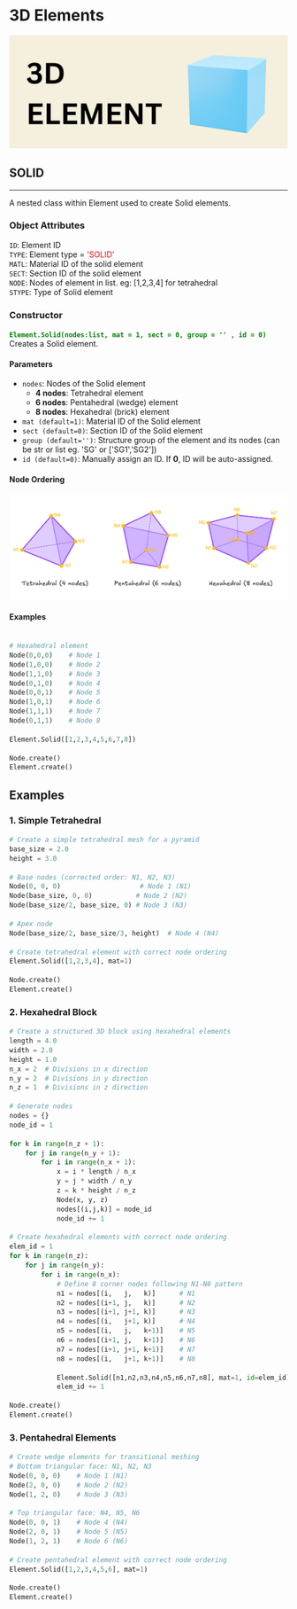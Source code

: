 # 3D Elements

![MIDAS PYTHON](3D_banner.png)


## SOLID
---
A nested class within Element used to create Solid elements.

### Object Attributes

`ID`: Element ID  
`TYPE`: Element type = <font color="red">'SOLID'</font>  
`MATL`: Material ID of the solid element  
`SECT`: Section ID of the solid element  
`NODE`: Nodes of element in list. eg: [1,2,3,4] for tetrahedral  
`STYPE`: Type of Solid element  

### Constructor
**<font color="green">`Element.Solid(nodes:list, mat = 1, sect = 0, group = '' , id = 0)`</font>**  
Creates a Solid element.

#### Parameters
* `nodes`: Nodes of the Solid element
  - **4 nodes**: Tetrahedral element
  - **6 nodes**: Pentahedral (wedge) element  
  - **8 nodes**: Hexahedral (brick) element
* `mat (default=1)`: Material ID of the Solid element  
* `sect (default=0)`: Section ID of the Solid element  
* `group (default='')`: Structure group of the element and its nodes (can be str or list eg. 'SG' or ['SG1','SG2'])
* `id (default=0)`: Manually assign an ID. If **0**, ID will be auto-assigned.  

#### Node Ordering
![MIDAS PYTHON](elm_3d_nodeOrder.png)


#### Examples
```py

# Hexahedral element
Node(0,0,0)    # Node 1
Node(1,0,0)    # Node 2
Node(1,1,0)    # Node 3
Node(0,1,0)    # Node 4
Node(0,0,1)    # Node 5
Node(1,0,1)    # Node 6
Node(1,1,1)    # Node 7
Node(0,1,1)    # Node 8

Element.Solid([1,2,3,4,5,6,7,8])

Node.create()
Element.create()
```




## Examples

### 1. Simple Tetrahedral

```py
# Create a simple tetrahedral mesh for a pyramid
base_size = 2.0
height = 3.0

# Base nodes (corrected order: N1, N2, N3)
Node(0, 0, 0)                    # Node 1 (N1)
Node(base_size, 0, 0)           # Node 2 (N2)
Node(base_size/2, base_size, 0) # Node 3 (N3)

# Apex node
Node(base_size/2, base_size/3, height)  # Node 4 (N4)

# Create tetrahedral element with correct node ordering
Element.Solid([1,2,3,4], mat=1)

Node.create()
Element.create()
```

### 2. Hexahedral Block

```py
# Create a structured 3D block using hexahedral elements
length = 4.0
width = 2.0
height = 1.0
n_x = 2  # Divisions in x direction
n_y = 2  # Divisions in y direction
n_z = 1  # Divisions in z direction

# Generate nodes
nodes = {}
node_id = 1

for k in range(n_z + 1):
    for j in range(n_y + 1):
        for i in range(n_x + 1):
            x = i * length / n_x
            y = j * width / n_y
            z = k * height / n_z
            Node(x, y, z)
            nodes[(i,j,k)] = node_id
            node_id += 1

# Create hexahedral elements with correct node ordering
elem_id = 1
for k in range(n_z):
    for j in range(n_y):
        for i in range(n_x):
            # Define 8 corner nodes following N1-N8 pattern
            n1 = nodes[(i,   j,   k)]      # N1
            n2 = nodes[(i+1, j,   k)]      # N2
            n3 = nodes[(i+1, j+1, k)]      # N3
            n4 = nodes[(i,   j+1, k)]      # N4
            n5 = nodes[(i,   j,   k+1)]    # N5
            n6 = nodes[(i+1, j,   k+1)]    # N6
            n7 = nodes[(i+1, j+1, k+1)]    # N7
            n8 = nodes[(i,   j+1, k+1)]    # N8
            
            Element.Solid([n1,n2,n3,n4,n5,n6,n7,n8], mat=1, id=elem_id)
            elem_id += 1

Node.create()
Element.create()
```

### 3. Pentahedral Elements

```py
# Create wedge elements for transitional meshing
# Bottom triangular face: N1, N2, N3
Node(0, 0, 0)    # Node 1 (N1)
Node(2, 0, 0)    # Node 2 (N2)
Node(1, 2, 0)    # Node 3 (N3)

# Top triangular face: N4, N5, N6
Node(0, 0, 1)    # Node 4 (N4)
Node(2, 0, 1)    # Node 5 (N5)
Node(1, 2, 1)    # Node 6 (N6)

# Create pentahedral element with correct node ordering
Element.Solid([1,2,3,4,5,6], mat=1)

Node.create()
Element.create()
```